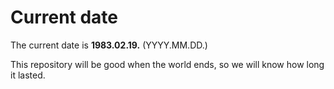 # Current date

The current date is **1983.02.19.** (YYYY.MM.DD.)

This repository will be good when the world ends, so we will know how long it lasted.